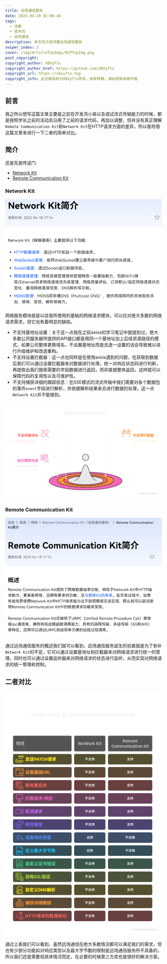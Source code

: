 ```yaml
---
title: 远场通信服务
date: 2025-04-20 01:06:44
tags:
  - 鸿蒙
  - 技术向
  - 远场通信
description: 本文将介绍鸿蒙远场通信服务
swiper_index: 2
cover: /img/ArticleTopImgs/RCPTopImg.png
post_copyright:
copyright_author: XBXyftx
copyright_author_href: https://github.com/XBXyftx
copyright_url: https://xbxyftx.top
copyright_info: 此文章版权归XBXyftx所有，如有转载，请註明来自原作者
---
```


## 前言

我之所以想写这篇文章主要是之前在开发鸿小易以及调试流式传输能力的时候，都是按照学长之前的活动去沿用了之前的请求代码，再加以调整，但并没有真正理解`Remote Communication Kit`和`Network Kit`在HTTP请求方面的差异，所以我将借这篇文章来进行一下二者的简单对比。

## 简介

还是先放传送门:

* [Network Kit](https://developer.huawei.com/consumer/cn/doc/harmonyos-guides/net-mgmt-overview)
* [Remote Communication Kit](https://developer.huawei.com/consumer/cn/doc/harmonyos-guides/remote-communication-introduction)

### Network Kit

![1](RemoteCommunication/1.png)

网络服务模块就是以往我所使用的基础的网络请求模块，可以应对绝大多数的网络请求需求，但它也有着明显的缺陷。

* 不支持基地址设置：关于这一点我在之前axios的学习笔记中就提到过，绝大多数公司服务器所提供的API接口都是用同一个基地址加上后续资源路径的模式，如果公司整体更换域名，不设置基地址而是去逐一设置的话会导致难以进行升级维护和改造重构。
* 不支持设置拦截器：这一点也同样是在使用axios遇到的问题，在获取到数据后我们可以通过设置拦截器来对数据进行处理，统一对响应状态码进行判断，再提取出我们搜索需要的字段数据进行返回，而非直接整体返回，这样就可以保障代码的复用性以及可维护性。
* 不支持捕获详细的跟踪信息：在SSE模式的流式传输中我们需要对各个数据包的事件`event`字段进行解析，并依据解析结果来去进行数据的处理，这一点`Network Kit`并不能做到。

![3](RemoteCommunication/3.png)

### Remote Communication Kit

![2](RemoteCommunication/2.png)

通过远场通信服务的概述我们就可以看到，远场通信服务诞生的初衷就是为了弥补`Network Kit`的不足，它可以通过设置基地址和拦截器来对网络请求进行统一的管理，同时也可以通过设置监听器来对网络请求的状态进行监听，从而实现对网络请求的统一管理和控制。

## 二者对比

![4](RemoteCommunication/4.png)

通过上表我们可以看到，虽然远场通信在绝大多数情况都可以满足我们的需求，但也有少部分功能如对响应类型以及最大字节数的限制是远场通信服务所不具备的，所以我们还是需要视具体情况而定，在必要的时候第三方库也是很好的解决方案。
